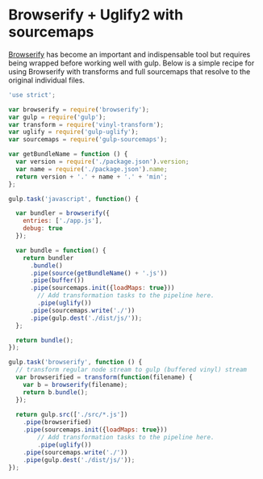 # Browserify + Uglify2 with sourcemaps

[Browserify](http://github.com/substack/node-browserify) has become an important and indispensable
tool but requires being wrapped before working well with gulp. Below is a simple recipe for using
Browserify with transforms and full sourcemaps that resolve to the original individual files.

``` javascript
'use strict';

var browserify = require('browserify');
var gulp = require('gulp');
var transform = require('vinyl-transform');
var uglify = require('gulp-uglify');
var sourcemaps = require('gulp-sourcemaps');

var getBundleName = function () {
  var version = require('./package.json').version;
  var name = require('./package.json').name;
  return version + '.' + name + '.' + 'min';
};

gulp.task('javascript', function() {

  var bundler = browserify({
    entries: ['./app.js'],
    debug: true
  });

  var bundle = function() {
    return bundler
      .bundle()
      .pipe(source(getBundleName() + '.js'))
      .pipe(buffer())
      .pipe(sourcemaps.init({loadMaps: true}))
        // Add transformation tasks to the pipeline here.
        .pipe(uglify())
      .pipe(sourcemaps.write('./'))
      .pipe(gulp.dest('./dist/js/'));
  };

  return bundle();
});

gulp.task('browserify', function () {
  // transform regular node stream to gulp (buffered vinyl) stream 
  var browserified = transform(function(filename) {
    var b = browserify(filename);
    return b.bundle();
  });
  
  return gulp.src(['./src/*.js'])
    .pipe(browserified)
    .pipe(sourcemaps.init({loadMaps: true}))
        // Add transformation tasks to the pipeline here.
        .pipe(uglify())
    .pipe(sourcemaps.write('./'))
    .pipe(gulp.dest('./dist/js/'));
});
```
